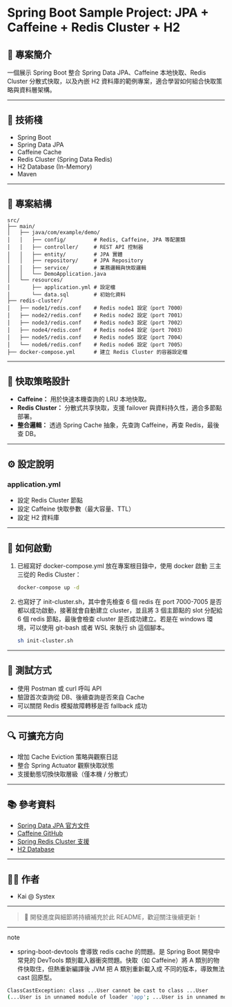 # Spring Boot Sample Project: JPA + Caffeine + Redis Cluster + H2

## 📌 專案簡介

一個展示 Spring Boot 整合 Spring Data JPA、Caffeine 本地快取、Redis Cluster 分散式快取，以及內嵌 H2 資料庫的範例專案，適合學習如何組合快取策略與資料層架構。

---

## 🧱 技術棧

* Spring Boot
* Spring Data JPA
* Caffeine Cache
* Redis Cluster (Spring Data Redis)
* H2 Database (In-Memory)
* Maven

---

## 📁 專案結構

```
src/
├── main/
│   ├── java/com/example/demo/
│   │   ├── config/         # Redis, Caffeine, JPA 等配置類
│   │   ├── controller/     # REST API 控制器
│   │   ├── entity/         # JPA 實體
│   │   ├── repository/     # JPA Repository
│   │   ├── service/        # 業務邏輯與快取邏輯
│   │   └── DemoApplication.java
│   └── resources/
│       ├── application.yml # 設定檔
│       └── data.sql        # 初始化資料
├── redis-cluster/
│   ├── node1/redis.conf    # Redis node1 設定（port 7000）
│   ├── node2/redis.conf    # Redis node2 設定（port 7001）
│   ├── node3/redis.conf    # Redis node3 設定（port 7002）
│   ├── node4/redis.conf    # Redis node4 設定（port 7003）
│   ├── node5/redis.conf    # Redis node5 設定（port 7004）
│   └── node6/redis.conf    # Redis node6 設定（port 7005）
├── docker-compose.yml      # 建立 Redis Cluster 的容器設定檔
```

---

## 🔧 快取策略設計

* **Caffeine：** 用於快速本機查詢的 LRU 本地快取。
* **Redis Cluster：** 分散式共享快取，支援 failover 與資料持久性，適合多節點部署。
* **整合邏輯：** 透過 Spring Cache 抽象，先查詢 Caffeine，再查 Redis，最後查 DB。

---

## ⚙️ 設定說明

### application.yml

* 設定 Redis Cluster 節點
* 設定 Caffeine 快取參數（最大容量、TTL）
* 設定 H2 資料庫

---

## 🚀 如何啟動

1. 已經寫好 docker-compose.yml 放在專案根目錄中，使用 docker 啟動 三主三從的 Redis Cluster：
   ```bash
   docker-compose up -d
   ```
2. 也寫好了 init-cluster.sh，其中會先檢查 6 個 redis 在 port 7000-7005 是否都以成功啟動，接著就會自動建立 cluster，並且將 3 個主節點的 slot 分配給 6 個 redis 節點，最後會檢查 cluster 是否成功建立。若是在 windows 環境，可以使用 git-bash 或者 WSL 來執行 sh 這個腳本。
   ```bash
   sh init-cluster.sh
   ```

---

## 🧪 測試方式

* 使用 Postman 或 curl 呼叫 API
* 驗證首次查詢從 DB、後續查詢是否來自 Cache
* 可以關閉 Redis 模擬故障轉移是否 fallback 成功

---

## 🔍 可擴充方向

* 增加 Cache Eviction 策略與觀察日誌
* 整合 Spring Actuator 觀察快取狀態
* 支援動態切換快取層級（僅本機 / 分散式）

---

## 📚 參考資料

* [Spring Data JPA 官方文件](https://docs.spring.io/spring-data/jpa/docs/current/reference/html/)
* [Caffeine GitHub](https://github.com/ben-manes/caffeine)
* [Spring Redis Cluster 支援](https://docs.spring.io/spring-data/redis/docs/current/reference/html/#redis.cluster)
* [H2 Database](https://www.h2database.com/)

---

## 🧑‍💻 作者

* Kai @ Systex

---

> 📢 開發進度與細節將持續補充於此 README，歡迎關注後續更新！



---

note

- spring-boot-devtools 會導致 redis cache 的問題。是 Spring Boot 開發中常見的 DevTools 類別載入器衝突問題。快取（如 Caffeine）將 A 類別的物件快取住，但熱重新編譯後 JVM 把 A 類別重新載入成 不同的版本，導致無法 cast 回原型。
```bash
ClassCastException: class ...User cannot be cast to class ...User
(...User is in unnamed module of loader 'app'; ...User is in unnamed module of loader org.springframework.boot.devtools.restart.classloader.RestartClassLoader) 
```

